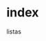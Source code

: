 # index
listas
<!DOCTYPE html>
<html>
<head>
  <title> Prueba con listas </title>
</head>
<body>
  
</body>

</html>
